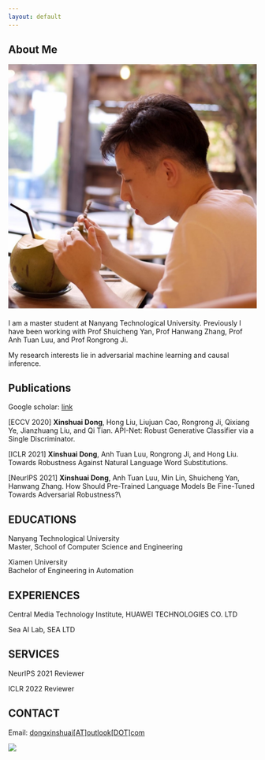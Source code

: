 ```yaml
---
layout: default
---
```


## About Me

<img class="profile-picture" src="me.jpg">

I am a master student at Nanyang Technological University. Previously I have been working with Prof Shuicheng Yan, Prof Hanwang Zhang, Prof Anh Tuan Luu, and Prof Rongrong Ji. 

My research interests lie in adversarial machine learning and causal inference.

## Publications

Google scholar: [link](https://scholar.google.com/citations?user=A7JyL1sAAAAJ&hl=en)

[ECCV 2020] 
**Xinshuai Dong**, Hong Liu, Liujuan Cao, Rongrong Ji, Qixiang Ye, Jianzhuang Liu, and Qi Tian.
API-Net: Robust Generative Classifier via a Single Discriminator.

[ICLR 2021] **Xinshuai Dong**, Anh Tuan Luu, Rongrong Ji, and Hong Liu. 
Towards Robustness Against Natural Language Word Substitutions.


[NeurIPS 2021] **Xinshuai Dong**, Anh Tuan Luu, Min Lin, Shuicheng Yan, Hanwang Zhang.
How Should Pre-Trained Language Models Be Fine-Tuned Towards Adversarial Robustness?\


## EDUCATIONS

Nanyang Technological University\
Master, School of Computer Science and Engineering

Xiamen University\
Bachelor of Engineering in Automation

## EXPERIENCES

Central Media Technology Institute, HUAWEI TECHNOLOGIES CO. LTD

Sea AI Lab, SEA LTD

## SERVICES

NeurIPS 2021 Reviewer

ICLR 2022 Reviewer

## CONTACT
Email: [dongxinshuai[AT]outlook[DOT]com](mailto:dongxinshuai@outlook.com)

<a href="https://clustrmaps.com/site/1bkfr"  title="Visit tracker"><img src="//www.clustrmaps.com/map_v2.png?d=S1V77A2LG8nEgR2cXpLbOxQn_4f0ACm7qvJJ_0vThA0&cl=ffffff" /></a>


